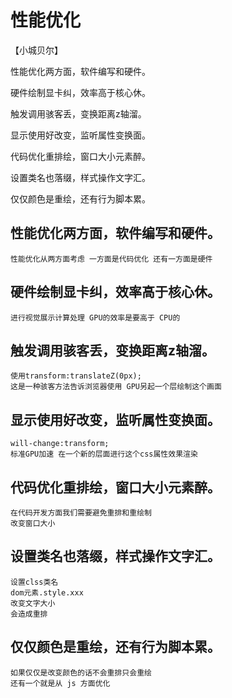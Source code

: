 # 性能优化
【小城贝尔】

性能优化两方面，软件编写和硬件。

硬件绘制显卡纠，效率高于核心休。

触发调用骇客丢，变换距离z轴溜。

显示使用好改变，监听属性变换面。

代码优化重排绘，窗口大小元素醉。

设置类名也落缀，样式操作文字汇。

仅仅颜色是重绘，还有行为脚本累。

## 性能优化两方面，软件编写和硬件。
    性能优化从两方面考虑 一方面是代码优化 还有一方面是硬件
## 硬件绘制显卡纠，效率高于核心休。
    进行视觉展示计算处理 GPU的效率是要高于 CPU的 
## 触发调用骇客丢，变换距离z轴溜。
    使用transform:translateZ(0px);
    这是一种骇客方法告诉浏览器使用 GPU另起一个层绘制这个画面
## 显示使用好改变，监听属性变换面。
    will-change:transform;
    标准GPU加速 在一个新的层面进行这个css属性效果渲染
## 代码优化重排绘，窗口大小元素醉。
    在代码开发方面我们需要避免重排和重绘制
    改变窗口大小
## 设置类名也落缀，样式操作文字汇。
    设置clss类名 
    dom元素.style.xxx
    改变文字大小 
    会造成重排
## 仅仅颜色是重绘，还有行为脚本累。
    如果仅仅是改变颜色的话不会重排只会重绘
    还有一个就是从 js 方面优化